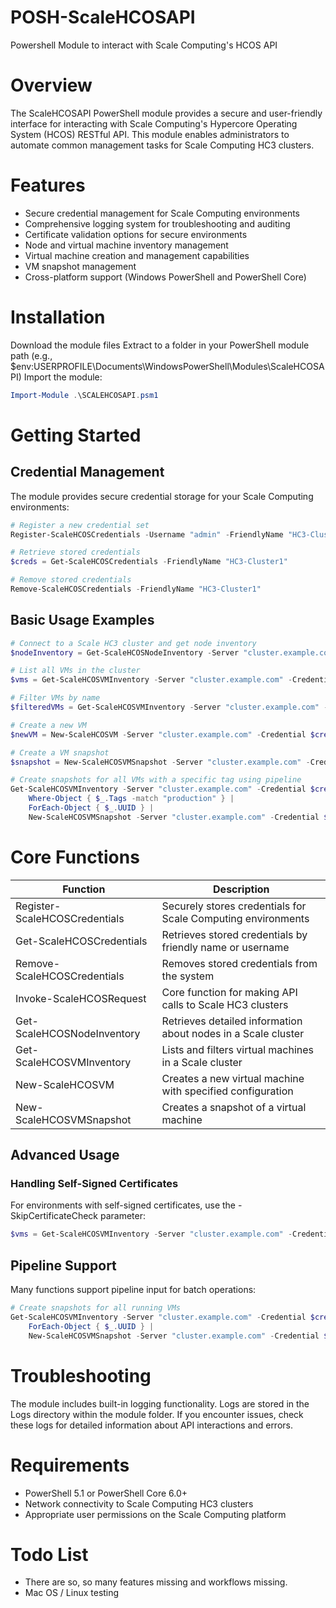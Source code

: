 # POSH-ScaleHCOSAPI
Powershell Module to interact with Scale Computing's HCOS API

# Overview
The ScaleHCOSAPI PowerShell module provides a secure and user-friendly interface for interacting with Scale Computing's Hypercore Operating System (HCOS) RESTful API. This module enables administrators to automate common management tasks for Scale Computing HC3 clusters.

# Features
* Secure credential management for Scale Computing environments
* Comprehensive logging system for troubleshooting and auditing
* Certificate validation options for secure environments
* Node and virtual machine inventory management
* Virtual machine creation and management capabilities
* VM snapshot management
* Cross-platform support (Windows PowerShell and PowerShell Core)

# Installation
Download the module files
Extract to a folder in your PowerShell module path (e.g., $env:USERPROFILE\Documents\WindowsPowerShell\Modules\ScaleHCOSAPI)
Import the module:
```powershell
Import-Module .\SCALEHCOSAPI.psm1 
```

# Getting Started
## Credential Management
The module provides secure credential storage for your Scale Computing environments:
```powershell
# Register a new credential set
Register-ScaleHCOSCredentials -Username "admin" -FriendlyName "HC3-Cluster1"

# Retrieve stored credentials
$creds = Get-ScaleHCOSCredentials -FriendlyName "HC3-Cluster1"

# Remove stored credentials
Remove-ScaleHCOSCredentials -FriendlyName "HC3-Cluster1"
```

## Basic Usage Examples
``` powershell
# Connect to a Scale HC3 cluster and get node inventory
$nodeInventory = Get-ScaleHCOSNodeInventory -Server "cluster.example.com" -Credential $creds

# List all VMs in the cluster
$vms = Get-ScaleHCOSVMInventory -Server "cluster.example.com" -Credential $creds

# Filter VMs by name
$filteredVMs = Get-ScaleHCOSVMInventory -Server "cluster.example.com" -Credential $creds -Name "web-server"

# Create a new VM
$newVM = New-ScaleHCOSVM -Server "cluster.example.com" -Credential $creds -Name "test-vm" -MemoryGB 8 -CPUCount 4 -PrimaryDiskSizeGB 50 -VLAN 10,20 -Tags "test", "development"

# Create a VM snapshot
$snapshot = New-ScaleHCOSVMSnapshot -Server "cluster.example.com" -Credential $creds -vmUUID "12345-abcde" -SnapshotLabel "Pre-update backup"

# Create snapshots for all VMs with a specific tag using pipeline
Get-ScaleHCOSVMInventory -Server "cluster.example.com" -Credential $creds | 
    Where-Object { $_.Tags -match "production" } | 
    ForEach-Object { $_.UUID } | 
    New-ScaleHCOSVMSnapshot -Server "cluster.example.com" -Credential $creds -SnapshotLabel "Automated backup"
```

# Core Functions
| Function | Description |
| --- |--- |
| Register-ScaleHCOSCredentials	| Securely stores credentials for Scale Computing environments |
| Get-ScaleHCOSCredentials	| Retrieves stored credentials by friendly name or username |
| Remove-ScaleHCOSCredentials | Removes stored credentials from the system |
| Invoke-ScaleHCOSRequest | Core function for making API calls to Scale HC3 clusters |
| Get-ScaleHCOSNodeInventory | Retrieves detailed information about nodes in a Scale cluster |
| Get-ScaleHCOSVMInventory | Lists and filters virtual machines in a Scale cluster |
| New-ScaleHCOSVM | Creates a new virtual machine with specified configuration |
| New-ScaleHCOSVMSnapshot | Creates a snapshot of a virtual machine |

## Advanced Usage
### Handling Self-Signed Certificates
For environments with self-signed certificates, use the -SkipCertificateCheck parameter:
```powershell
$vms = Get-ScaleHCOSVMInventory -Server "cluster.example.com" -Credential $creds -SkipCertificateCheck
```
## Pipeline Support
Many functions support pipeline input for batch operations:

```powershell
# Create snapshots for all running VMs
Get-ScaleHCOSVMInventory -Server "cluster.example.com" -Credential $creds -PowerState "RUNNING" | 
    ForEach-Object { $_.UUID } | 
    New-ScaleHCOSVMSnapshot -Server "cluster.example.com" -Credential $creds
```

# Troubleshooting
The module includes built-in logging functionality. Logs are stored in the Logs directory within the module folder. If you encounter issues, check these logs for detailed information about API interactions and errors.

# Requirements
* PowerShell 5.1 or PowerShell Core 6.0+
* Network connectivity to Scale Computing HC3 clusters
* Appropriate user permissions on the Scale Computing platform

# Todo List
* There are so, so many features missing and workflows missing. 
* Mac OS / Linux testing
